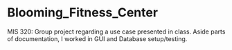 # Blooming_Fitness_Center
MIS 320: Group project regarding a use case presented in class. Aside parts of documentation, I worked in GUI and Database setup/testing.
